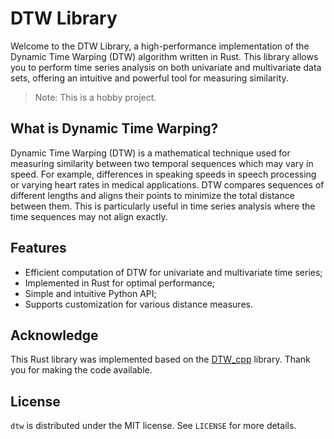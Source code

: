 
# DTW Library

Welcome to the DTW Library, a high-performance implementation of the Dynamic Time Warping (DTW) algorithm written in Rust. This library allows you to perform time series analysis on both univariate and multivariate data sets, offering an intuitive and powerful tool for measuring similarity.

> Note: This is a hobby project.

## What is Dynamic Time Warping?

Dynamic Time Warping (DTW) is a mathematical technique used for measuring similarity between two temporal sequences which may vary in speed. For example, differences in speaking speeds in speech processing or varying heart rates in medical applications. DTW compares sequences of different lengths and aligns their points to minimize the total distance between them. This is particularly useful in time series analysis where the time sequences may not align exactly.

## Features

- Efficient computation of DTW for univariate and multivariate time series;
- Implemented in Rust for optimal performance;
- Simple and intuitive Python API;
- Supports customization for various distance measures.

## Acknowledge

This Rust library was implemented based on the [DTW_cpp](https://github.com/cjekel/DTW_cpp) library. Thank you for making the code available.

## License

`dtw` is distributed under the MIT license. See `LICENSE` for more details.
